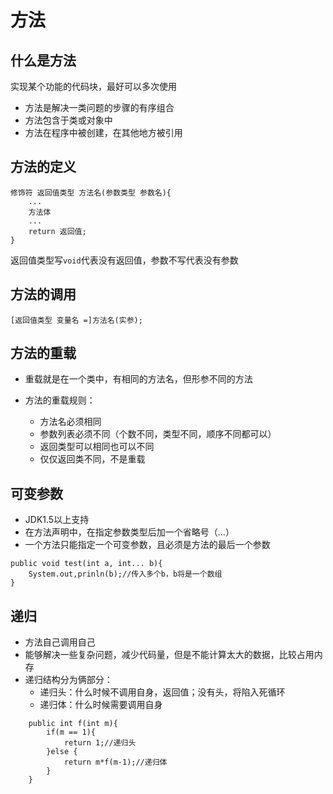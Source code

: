# 方法

## 什么是方法

实现某个功能的代码块，最好可以多次使用

* 方法是解决一类问题的步骤的有序组合
* 方法包含于类或对象中
* 方法在程序中被创建，在其他地方被引用

## 方法的定义

```
修饰符 返回值类型 方法名(参数类型 参数名){
    ...
    方法体
    ...
    return 返回值;
}
```

返回值类型写`void`代表没有返回值，参数不写代表没有参数

## 方法的调用
```
[返回值类型 变量名 =]方法名(实参);
```

## 方法的重载

* 重载就是在一个类中，有相同的方法名，但形参不同的方法

* 方法的重载规则：
  * 方法名必须相同
  * 参数列表必须不同（个数不同，类型不同，顺序不同都可以）
  * 返回类型可以相同也可以不同
  * 仅仅返回类不同，不是重载
  
## 可变参数

* JDK1.5以上支持
* 在方法声明中，在指定参数类型后加一个省略号（...）
* 一个方法只能指定一个可变参数，且必须是方法的最后一个参数

```
public void test(int a, int... b){
    System.out,prinln(b);//传入多个b，b将是一个数组
}
```

## 递归

* 方法自己调用自己
* 能够解决一些复杂问题，减少代码量，但是不能计算太大的数据，比较占用内存
* 递归结构分为俩部分：
  * 递归头：什么时候不调用自身，返回值；没有头，将陷入死循环
  * 递归体：什么时候需要调用自身
  
```
    public int f(int m){
        if(m == 1){
            return 1;//递归头
        }else {
            return m*f(m-1);//递归体
        }
    }
```
  


